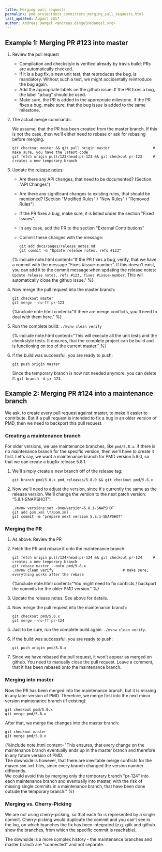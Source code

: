 ```yaml
---
title: Merging pull requests
permalink: pmd_projectdocs_committers_merging_pull_requests.html
last_updated: August 2017
author: Andreas Dangel <andreas.dangel@adangel.org>
---
```


## Example 1: Merging PR #123 into master

1.  Review the pull request

    *   Compilation and checkstyle is verified already by travis build: PRs are automatically checked.
    *   If it is a bug fix, a new unit test, that reproduces the bug, is mandatory. Without such a test, we might accidentally reintroduce the bug again.
    *   Add the appropriate labels on the github issue: If the PR fixes a bug, the label "a:bug" should be used.
    *   Make sure, the PR is added to the appropriate milestone. If the PR fixes a bug, make sure, that the bug issue is added to the same milestone.

2.  The actual merge commands:

    We assume, that the PR has been created from the master branch. If this is not the case,
    then we'll either need to rebase or ask for rebasing before merging.

    ```
    git checkout master && git pull origin master                    # make sure, you have the latest code
    git fetch origin pull/123/head:pr-123 && git checkout pr-123     # creates a new temporary branch
    ```

3.  Update the [release notes](https://github.com/pmd/pmd/blob/master/docs/pages/release_notes.md):

    *   Are there any API changes, that need to be documented? (Section "API Changes")
    *   Are there any significant changes to existing rules, that should be mentioned?
        (Section "Modified Rules" / "New Rules" / "Removed Rules")
    *   If the PR fixes a bug, make sure, it is listed under the section "Fixed Issues".
    *   In any case, add the PR to the section "External Contributions"
    *   Commit these changes with the message:

            git add docs/pages/release_notes.md
            git commit -m "Update release notes, refs #123"

    {% include note.html content="If the PR fixes a bug, verify, that we have a commit with the message
    \"Fixes #issue-number\". If this doesn't exist, you can add it to the commit message when
    updating the release notes: `Update release notes, refs #123, fixes #issue-number`.
    This will automatically close the github issue." %}

4.  Now merge the pull request into the master branch:

    ```
    git checkout master
    git merge --no-ff pr-123
    ```

    {%include note.html content="If there are merge conflicts, you'll need to deal with them here." %}

5.  Run the complete build: `./mvnw clean verify`

    {% include note.html content="This will execute all the unit tests and the checkstyle tests. It ensures,
    that the complete project can be build and is functioning on top of the current master." %}

6.  If the build was successful, you are ready to push:

    ```
    git push origin master
    ```

    Since the temporary branch is now not needed anymore, you can delete it:
    `git branch -d pr-123`.


## Example 2: Merging PR #124 into a maintenance branch

We ask, to create every pull request against master, to make it easier to contribute.
But if a pull request is intended to fix a bug in an older version of PMD, then we need to backport this pull request.

### Creating a maintenance branch

For older versions, we use maintenance branches, like `pmd/5.8.x`. If there is no maintenance branch for
the specific version, then we'll have to create it first. Let's say, we want a maintenance branch for
PMD version 5.8.0, so that we can create a bugfix release 5.8.1.

1.  We'll simply create a new branch off of the release tag:

    ```
    git branch pmd/5.8.x pmd_releases/5.8.0 && git checkout pmd/5.8.x
    ```

2.  Now we'll need to adjust the version, since it's currently the same as the release version.
    We'll change the version to the next patch version: "5.8.1-SNAPSHOT".

    ```
    ./mvnw versions:set -DnewVersion=5.8.1-SNAPSHOT
    git add pom.xml \*/pom.xml
    git commit -m "prepare next version 5.8.1-SNAPSHOT"
    ```

### Merging the PR

1.  As above: Review the PR

2.  Fetch the PR and rebase it onto the maintenance branch:

    ```
    git fetch origin pull/124/head:pr-124 && git checkout pr-124     # creates a new temporary branch
    git rebase master --onto pmd/5.8.x
    ./mvnw clean verify                                # make sure, everything works after the rebase
    ```

    {%include note.html content="You might need to fix conflicts / backport the commits for the older
    PMD version." %}

3.  Update the release notes. See above for details.

4.  Now merge the pull request into the maintenance branch:

    ```
    git checkout pmd/5.8.x
    git merge --no-ff pr-124
    ```

5.  Just to be sure, run the complete build again: `./mvnw clean verify`.

6.  If the build was successful, you are ready to push:

    ```
    git push origin pmd/5.8.x
    ```

7.  Since we have rebased the pull request, it won't appear as merged on github.
    You need to manually close the pull request. Leave a comment, that it has been
    rebased onto the maintenance branch.

### Merging into master

Now the PR has been merged into the maintenance branch, but it is missing in any later version of PMD.
Therefore, we merge first into the next minor version maintenance branch (if existing):

    git checkout pmd/5.9.x
    git merge pmd/5.8.x

After that, we merge the changes into the master branch:

    git checkout master
    git merge pmd/5.9.x

{%include note.html content="This ensures, that every change on the maintenance branch eventually ends
up in the master branch and therefore in any future version of PMD.<br>
The downside is however, that there are inevitable merge conflicts for the maven `pom.xml` files, since
every branch changed the version number differently.<br>
We could avoid this by merging only the temporary branch \"pr-124\" into each maintenance branch and
eventually into master, with the risk of missing single commits in a maintenance branch, that have been
done outside the temporary branch." %}

### Merging vs. Cherry-Picking

We are not using cherry-picking, so that each fix is represented by a single commit.
Cherry-picking would duplicate the commit and you can't see in the log, on which branches the fix has been
integrated (e.g. gitk and github show the branches, from which the specific commit is reachable).

The downside is a more complex history - the maintenance branches and master branch are "connected" and not separate.
